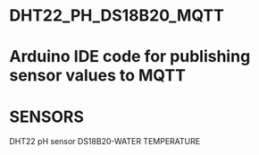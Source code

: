 # DHT22_PH_DS18B20_MQTT
# Arduino IDE code for publishing sensor values to MQTT
# SENSORS
   DHT22
   pH sensor
   DS18B20-WATER TEMPERATURE

